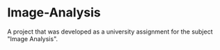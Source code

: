 # Image-Analysis

A project that was developed as a university assignment for the subject "Image Analysis".
